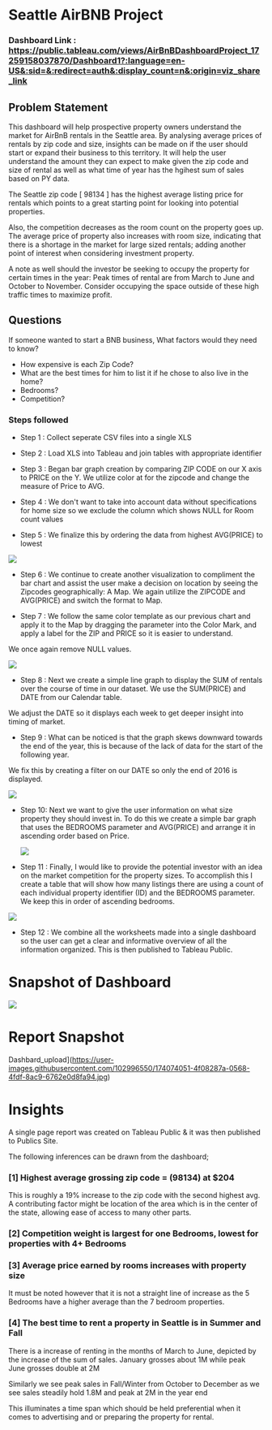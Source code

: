 # Seattle AirBNB Project

### Dashboard Link : https://public.tableau.com/views/AirBnBDashboardProject_17259158037870/Dashboard1?:language=en-US&:sid=&:redirect=auth&:display_count=n&:origin=viz_share_link

## Problem Statement

This dashboard will help prospective property owners understand the market for AirBnB rentals in the Seattle area. By analysing average prices of rentals by zip code and size, insights can be made on if the user should start or expand their business to this territory. It will help the user understand the amount they can expect to make given the zip code and size of rental as well as what time of year has the hgihest sum of sales based on PY data.

The Seattle zip code [ 98134 ] has the highest average listing price for rentals which points to a great starting point for looking into potential properties. 

Also, the competition decreases as the room count on the property goes up. The average price of property also increases with room size, indicating that there is a shortage in the market for large sized rentals; adding another point of interest when considering investment property. 

A note as well should the investor be seeking to occupy the property for certain times in the year: Peak times of rental are from March to June and October to November. 
Consider occupying the space outside of these high traffic times to maximize profit. 



## Questions 
If someone wanted to start a BNB business, What factors would they need to know? 
- How expensive is each Zip Code? 
-  What are the best times for him to list it if he chose to also live in the home? 
-  Bedrooms? 
- Competition? 

### Steps followed 

- Step 1 : Collect seperate CSV files into a single XLS

- Step 2 : Load XLS into Tableau and join tables with appropriate identifier  

- Step 3 : Began bar graph creation by comparing ZIP CODE on our X axis to PRICE on the Y. We utilize color at for the zipcode and change the measure of Price to AVG.

- Step 4 : We don't want to take into account data without specifications for home size so we exclude the column which shows NULL for Room count values

- Step 5 : We finalize this by ordering the data from highest AVG(PRICE) to lowest

![](Images/Airbnb%20zipcode%20Price.png)

- Step 6 : We continue to create another visualization to compliment the bar chart and assist the user make a decision on location by seeing the Zipcodes geographically: A Map.
We again utilize the ZIPCODE and AVG(PRICE) and switch the format to Map. 

- Step 7 : We follow the same color template as our previous chart and apply it to the Map by dragging the parameter into the Color Mark, and apply a label for the ZIP and PRICE so it is easier to understand. 

We once again remove NULL values. 

![](Images/Airbnbmap.png)

- Step 8 : Next we create a simple line graph to display the SUM of rentals over the course of time in our dataset. We use the SUM(PRICE) and  DATE from our Calendar table.

 We adjust the DATE so it displays each week to get deeper insight into timing of market. 

- Step 9 : What can be noticed is that the graph skews downward towards the end of the year, this is because of the lack of data for the start of the following year.

 We fix this by creating a filter on our DATE so only the end of 2016 is displayed. 

 ![](Images/Airbnbyear.png)

- Step 10: Next we want to give the user information on what size property they should invest in. To do this we create a simple bar graph that uses the BEDROOMS parameter and AVG(PRICE) and arrange it in ascending order based on Price.

  ![](Images/Airbnbroomprice.png)

- Step 11 : Finally, I would like to provide the potential investor with an idea on the market competition for the property sizes. To accomplish this I create a table that will show how many listings there are using a count of each individual property identifier (ID) and the BEDROOMS parameter. We keep this in order of ascending bedrooms.

![](Images/Airbnbcomeptition.png)

- Step 12 : We combine all the worksheets made into a single dashboard so the user can get a clear and informative overview of all the information organized. This is then published to Tableau Public. 




# Snapshot of Dashboard 

![](Images/Airbnbdashboard.png)


 
 # Report Snapshot 

 Dashbard_upload](https://user-images.githubusercontent.com/102996550/174074051-4f08287a-0568-4fdf-8ac9-6762e0d8fa94.jpg)

# Insights

A single page report was created on Tableau Public & it was then published to Publics Site.

The following inferences can be drawn from the dashboard;

### [1] Highest average grossing zip code = (98134) at $204

This is roughly a 19% increase to the zip code with the second highest avg. 
A contributing factor might be location of the area which is in the center of the state, allowing ease of access to many other parts. 
           
### [2] Competition weight is largest for one Bedrooms, lowest for properties with 4+ Bedrooms 
  
### [3] Average price earned by rooms increases with property size
It must be noted however that it is not a straight line of increase as the 5 Bedrooms have a higher average than the 7 bedroom properties.


 ### [4] The best time to rent a property in Seattle is in Summer and Fall 
 There is a increase of renting in the months of March to June, depicted by the increase of the sum of sales. 
 January grosses about 1M while peak June grosses double at 2M 

 Similarly we see peak sales in Fall/Winter from October to December as we see sales steadily hold 1.8M and peak at 2M in the year end 
 
 This illuminates a time span which should be held preferential when it comes to advertising and or preparing the property for rental.  
 

